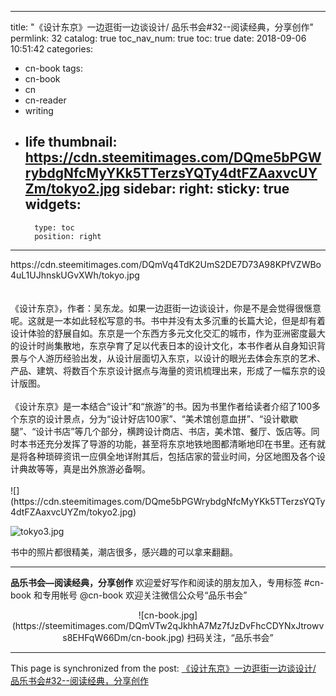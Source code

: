 
---
title: "《设计东京》一边逛街一边谈设计/ 品乐书会#32--阅读经典，分享创作"
permlink: 32
catalog: true
toc_nav_num: true
toc: true
date: 2018-09-06 10:51:42
categories:
- cn-book
tags:
- cn-book
- cn
- cn-reader
- writing
- life
thumbnail: https://cdn.steemitimages.com/DQme5bPGWrybdgNfcMyYKk5TTerzsYQTy4dtFZAaxvcUYZm/tokyo2.jpg
sidebar:
    right:
        sticky: true
widgets:
    -
        type: toc
        position: right
---


<div class="pull-left">https://cdn.steemitimages.com/DQmVq4TdK2UmS2DE7D73A98KPfVZWBo4uL1UJhnskUGvXWh/tokyo.jpg</div><br/><br/>《设计东京》，作者：吴东龙。如果一边逛街一边谈设计，你是不是会觉得很惬意呢。这就是一本如此轻松写意的书。书中并没有太多沉重的长篇大论，但是却有着设计体验的舒展自如。东京是一个东西方多元文化交汇的城市，作为亚洲密度最大的设计时尚集散地，东京孕育了足以代表日本的设计文化，本书作者从自身知识背景与个人游历经验出发，从设计层面切入东京，以设计的眼光去体会东京的艺术、产品、建筑、将数百个东京设计据点与海量的资讯梳理出来，形成了一幅东京的设计版图。
<br/><br/>
《设计东京》是一本结合“设计”和“旅游”的书。因为书里作者给读者介绍了100多个东京的设计景点，分为“设计好店100家”、“美术馆创意血拼”、“设计歇歇腿”、“设计书店”等几个部分，横跨设计商店、书店，美术馆、餐厅、饭店等。同时本书还充分发挥了导游的功能，甚至将东京地铁地图都清晰地印在书里。还有就是将各种琐碎资讯一应俱全地详附其后，包括店家的营业时间，分区地图及各个设计典故等等，真是出外旅游必备啊。
<br/>
<br/>
![](https://cdn.steemitimages.com/DQme5bPGWrybdgNfcMyYKk5TTerzsYQTy4dtFZAaxvcUYZm/tokyo2.jpg)

<br/>

![tokyo3.jpg](https://cdn.steemitimages.com/DQmb25cNFTf4JPkhD3jKUYy6bintQnL7qDmmbUrNYQcuFNo/tokyo3.jpg)

书中的照片都很精美，潮店很多，感兴趣的可以拿来翻翻。





****
**品乐书会—阅读经典，分享创作**
欢迎爱好写作和阅读的朋友加入，专用标签 #cn-book 和专用帐号 @cn-book
欢迎关注微信公众号“品乐书会”
<center>![cn-book.jpg](https://steemitimages.com/DQmVTw2qJkhhA7Mz7fJzDvFhcCDYNxJtrowvs8EHFqW66Dm/cn-book.jpg)
扫码关注，“品乐书会”</center>

- - -

This page is synchronized from the post: [《设计东京》一边逛街一边谈设计/ 品乐书会#32--阅读经典，分享创作](https://steemit.com/@lemooljiang/32)
